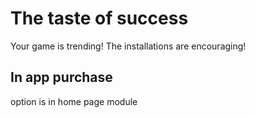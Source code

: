 # The taste of success

Your game is trending! The installations are encouraging!

## In app purchase

option is in home page module
